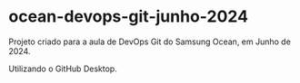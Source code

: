 # ocean-devops-git-junho-2024

Projeto criado para a aula de DevOps Git do Samsung Ocean, em Junho de 2024.

Utilizando o GitHub Desktop.